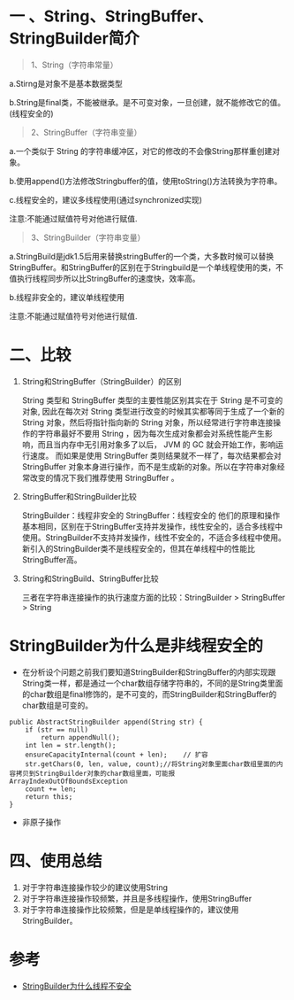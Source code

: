 # 一 、String、StringBuffer、StringBuilder简介

> 1、String（字符串常量）

a.Stirng是对象不是基本数据类型 
    
b.String是final类，不能被继承。是不可变对象，一旦创建，就不能修改它的值。 (线程安全的)


> 2、StringBuffer（字符串变量）

a.一个类似于 String 的字符串缓冲区，对它的修改的不会像String那样重创建对象。 

b.使用append()方法修改Stringbuffer的值，使用toString()方法转换为字符串。

c.线程安全的，建议多线程使用(通过synchronized实现)

注意:不能通过赋值符号对他进行赋值.

> 3、StringBuilder（字符串变量）

a.StringBuild是jdk1.5后用来替换stringBuffer的一个类，大多数时候可以替换StringBuffer。和StringBuffer的区别在于Stringbuild是一个单线程使用的类，不值执行线程同步所以比StringBuffer的速度快，效率高。

b.线程非安全的，建议单线程使用

注意:不能通过赋值符号对他进行赋值.

# 二、比较

1. String和StringBuffer（StringBuilder）的区别

	String 类型和 StringBuffer 类型的主要性能区别其实在于 String 是不可变的对象, 因此在每次对 String 类型进行改变的时候其实都等同于生成了一个新的 String 对象，然后将指针指向新的 String 对象，所以经常进行字符串连接操作的字符串最好不要用 String ，因为每次生成对象都会对系统性能产生影响，而且当内存中无引用对象多了以后， JVM 的 GC 就会开始工作，影响运行速度。
而如果是使用 StringBuffer 类则结果就不一样了，每次结果都会对 StringBuffer 对象本身进行操作，而不是生成新的对象。所以在字符串对象经常改变的情况下我们推荐使用 StringBuffer 。

2. StringBuffer和StringBuilder比较

	StringBuilder：线程非安全的
StringBuffer：线程安全的
他们的原理和操作基本相同，区别在于StringBuffer支持并发操作，线性安全的，适合多线程中使用。StringBuilder不支持并发操作，线性不安全的，不适合多线程中使用。新引入的StringBuilder类不是线程安全的，但其在单线程中的性能比StringBuffer高。

3. String和StringBuild、StringBuffer比较

	三者在字符串连接操作的执行速度方面的比较：StringBuilder > StringBuffer > String
	
	
# StringBuilder为什么是非线程安全的

- 在分析设个问题之前我们要知道StringBuilder和StringBuffer的内部实现跟String类一样，都是通过一个char数组存储字符串的，不同的是String类里面的char数组是final修饰的，是不可变的，而StringBuilder和StringBuffer的char数组是可变的。




```
public AbstractStringBuilder append(String str) {
    if (str == null)
        return appendNull();
    int len = str.length();
    ensureCapacityInternal(count + len);    // 扩容
    str.getChars(0, len, value, count);//将String对象里面char数组里面的内容拷贝到StringBuilder对象的char数组里面，可能报ArrayIndexOutOfBoundsException
    count += len;
    return this;
}

```

- 非原子操作



	
# 四、使用总结

1. 对于字符串连接操作较少的建议使用String
2. 对于字符串连接操作较频繁，并且是多线程操作，使用StringBuffer
3. 对于字符串连接操作比较频繁，但是是单线程操作的，建议使用StringBuilder。


# 参考

- [StringBuilder为什么线程不安全](https://juejin.im/post/5d6228046fb9a06add4e37fe)